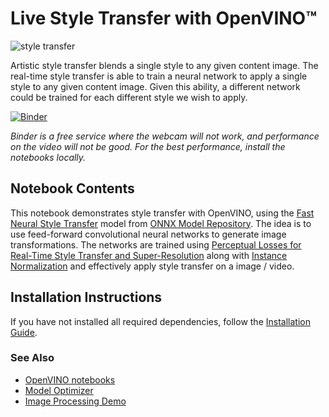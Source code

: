 # Live Style Transfer with OpenVINO™

![style transfer](https://user-images.githubusercontent.com/109281183/204767232-95b8f0a8-010e-4f6d-981e-104200652098.jpg)

Artistic style transfer blends a single style to any given content image. The real-time style transfer is able to train a neural network to apply a single style to any given content image. Given this ability, a different network could be trained for each different style we wish to apply.

[![Binder](https://mybinder.org/badge_logo.svg)](https://mybinder.org/v2/gh/openvinotoolkit/openvino_notebooks/HEAD?filepath=notebooks%2F404-style-transfer-webcam%2F404-style-transfer.ipynb)

*Binder is a free service where the webcam will not work, and performance on the video will not be good. For the best performance, install the notebooks locally.*

## Notebook Contents

This notebook demonstrates style transfer with OpenVINO, using the [Fast Neural Style Transfer](https://github.com/onnx/models/tree/master/vision/style_transfer/fast_neural_style) model from [ONNX Model Repository](https://github.com/onnx/models).
The idea is to use feed-forward convolutional neural networks to generate image transformations. The networks are trained using [Perceptual Losses for Real-Time Style Transfer and Super-Resolution](https://arxiv.org/abs/1603.08155) along with [Instance Normalization](https://arxiv.org/abs/1607.08022) and effectively apply style transfer on a image / video.

## Installation Instructions

If you have not installed all required dependencies, follow the [Installation Guide](../../README.md).

### See Also

* [OpenVINO notebooks](https://github.com/openvinotoolkit/openvino_notebooks)
* [Model Optimizer](https://docs.openvino.ai/latest/_docs_MO_DG_Deep_Learning_Model_Optimizer_DevGuide.html)
* [Image Processing Demo](https://docs.openvino.ai/latest/omz_demos_image_processing_demo_cpp.html)